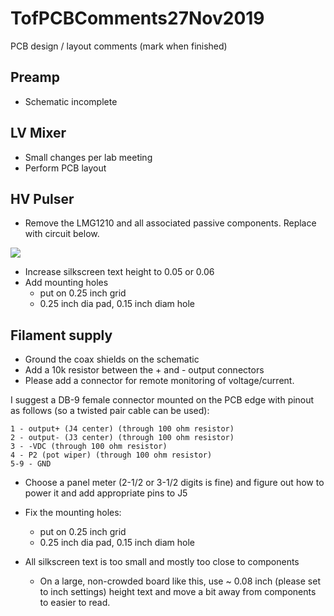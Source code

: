 # TofPCBComments27Nov2019
PCB design / layout comments (mark when finished)

## Preamp

 * Schematic incomplete

## LV Mixer

 * Small changes per lab meeting
 * Perform PCB layout

## HV Pulser

 * Remove the LMG1210 and all associated passive components.  Replace with circuit below.

<img src="http://ohm.bu.edu/~hazen/elbat_tof/2019/hv-driver.png">

 * Increase silkscreen text height to 0.05 or 0.06
 * Add mounting holes
   * put on 0.25 inch grid
   * 0.25 inch dia pad, 0.15 inch diam hole

## Filament supply

 * Ground the coax shields on the schematic
 * Add a 10k resistor between the + and - output connectors
 * Please add a connector for remote monitoring of voltage/current.

I suggest a DB-9 female connector mounted on the PCB edge with pinout
as follows (so a twisted pair cable can be used):
```
1 - output+ (J4 center) (through 100 ohm resistor)
2 - output- (J3 center) (through 100 ohm resistor)
3 - -VDC (through 100 ohm resistor)
4 - P2 (pot wiper) (through 100 ohm resistor)
5-9 - GND
```
 * Choose a panel meter (2-1/2 or 3-1/2 digits is fine) and figure out
how to power it and add appropriate pins to J5

 * Fix the mounting holes:
   * put on 0.25 inch grid
   * 0.25 inch dia pad, 0.15 inch diam hole

 * All silkscreen text is too small and mostly too close to components
   * On a large, non-crowded board like this, use ~ 0.08 inch (please set to inch settings) height text and move a bit away from components to easier to read.

